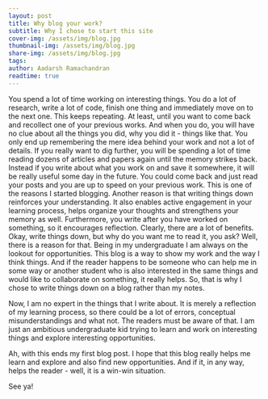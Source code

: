```yaml
---
layout: post
title: Why blog your work?
subtitle: Why I chose to start this site
cover-img: /assets/img/blog.jpg
thumbnail-img: /assets/img/blog.jpg
share-img: /assets/img/blog.jpg
tags: 
author: Aadarsh Ramachandran
readtime: true
---
```


You spend a lot of time working on interesting things. You do a lot of research, write a lot of code, finish one thing and immediately move on to the next one. This keeps repeating. At least, until you want to come back and recollect one of your previous works. And when you do, you will have no clue about all the things you did, why you did it - things like that. You only end up remembering the mere idea behind your work and not a lot of details. If you really want to dig further, you will be spending a lot of time reading dozens of articles and papers again until the memory strikes back. Instead if you write about what you work on and save it somewhere, it will be really useful some day in the future. You could come back and just read your posts and you are up to speed on your previous work. This is one of the reasons I started blogging. Another reason is that writing things down reinforces your understanding. It also enables active engagement in your learning process, helps organize your thoughts and strengthens your memory as well. Furthermore, you write after you have worked on something, so it encourages reflection. Clearly, there are a lot of benefits. Okay, write things down, but why do you want me to read it, you ask? Well, there is a reason for that. Being in my undergraduate I am always on the lookout for opportunities. This blog is a way to show my work and the way I think things. And if the reader happens to be someone who can help me in some way or another student who is also interested in the same things and would like to collaborate on something, it really helps. So, that is why I chose to write things down on a blog rather than my notes.

Now, I am no expert in the things that I write about. It is merely a reflection of my learning process, so there could be a lot of errors, conceptual misunderstandings and what not. The readers must be aware of that. I am just an ambitious undergraduate kid trying to learn and work on interesting things and explore interesting opportunities.

Ah, with this ends my first blog post. I hope that this blog really helps me learn and explore and also find new opportunities. And if it, in any way, helps the reader - well, it is a win-win situation.

See ya!

